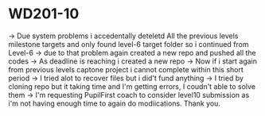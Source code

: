 # WD201-10
-> Due system problems i accedentally deteletd All the previous levels milestone targets and only found level-6 target folder so i continued from Level-6
-> due to that problem again created a new repo and pushed all the codes
-> As deadline is reaching i created a new repo
-> Now if i start again from previous levels captone project i cannot complete within this short period
-> I tried alot to recover files but i did't fund anything
-> I tried by cloning repo but it taking time and I'm getting errors, I coudn't able to solve them
-> I'm requesting PupilFirst coach to consider level10 submission  as i'm not having enough time to again do modiications.
Thank you.
